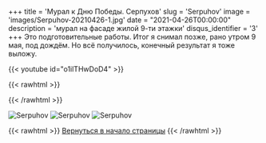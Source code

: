 +++
title = 'Мурал к Дню Победы. Серпухов'
slug = 'Serpuhov'
image = 'images/Serpuhov-20210426-1.jpg'
date = "2021-04-26T00:00:00"
description = 'мурал на фасаде жилой 9-ти этажки'
disqus_identifier = '3'
+++
Это подготовительные работы. Итог я снимал позже, рано утром 9 мая, под дождём. Но всё получилось, конечный результат я тоже выложу.

{{< youtube id="o1ilTHwDoD4" >}}

{{< rawhtml >}}
<script type="text/javascript" charset="utf-8" async src="https://api-maps.yandex.ru/services/constructor/1.0/js/?um=constructor%3Ae55b1de37c4daa14dd92aeb508fe8e6084ed9d0b6aa5e96f186a1c4a14c674e4&amp;width=500&amp;height=400&amp;lang=ru_RU&amp;scroll=true"></script>
{{< /rawhtml >}}

![Serpuhov](/images/Serpuhov-20210426-2.jpg)
![Serpuhov](/images/Serpuhov-20210426-3.jpg)
![Serpuhov](/images/Serpuhov-20210426-4.jpg)

{{< rawhtml >}}
<a href="#">Вернуться в начало страницы</a>
{{< /rawhtml >}}

